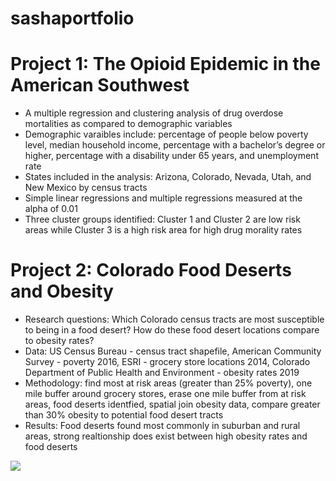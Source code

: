 # sashaportfolio
# Project 1: The Opioid Epidemic in the American Southwest
* A multiple regression and clustering analysis of drug overdose mortalities as compared to demographic variables
* Demographic varaibles include: percentage of people below poverty level, median household income, percentage with a bachelor’s degree or higher, percentage with a disability under 65 years, and unemployment rate
* States included in the analysis: Arizona, Colorado, Nevada, Utah, and New Mexico by census tracts
* Simple linear regressions and multiple regressions measured at the alpha of 0.01
* Three cluster groups identified: Cluster 1 and Cluster 2 are low risk areas while Cluster 3 is a high risk area for high drug morality rates

# Project 2: Colorado Food Deserts and Obesity
* Research questions: Which Colorado census tracts are most susceptible to being in a food desert?  How do these food desert locations compare to obesity rates?
* Data: US Census Bureau - census tract shapefile, American Community Survey - poverty 2016, ESRI - grocery store locations 2014, Colorado Department of Public Health and Environment - obesity rates 2019
* Methodology: find most at risk areas (greater than 25% poverty), one mile buffer around grocery stores, erase one mile buffer from at risk areas, food deserts identfied, spatial join obesity data, compare greater than 30% obesity to potential food desert tracts
* Results: Food deserts found most commonly in suburban and rural areas, strong realtionship does exist between high obesity rates and food deserts

![](https://user-images.githubusercontent.com/96799772/147701295-7a51786c-2535-4cb2-93e3-e445ba798725.png)

